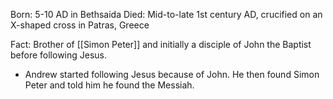 Born: 5-10 AD in Bethsaida 
Died: Mid-to-late 1st century AD, crucified on an X-shaped cross in Patras, Greece

Fact: Brother of [[Simon Peter]] and initially a disciple of John the Baptist before following Jesus.

- Andrew started following Jesus because of John. He then found Simon Peter and told him he found the Messiah.